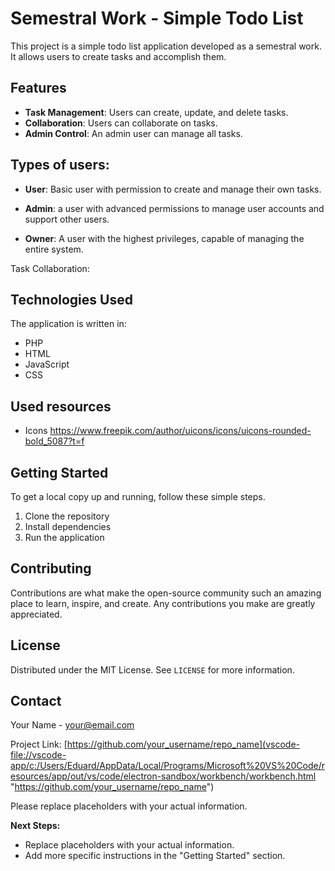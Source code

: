 # Semestral Work - Simple Todo List

This project is a simple todo list application developed as a semestral work. It allows users to create tasks and accomplish them.

## Features

- **Task Management**: Users can create, update, and delete tasks.
- **Collaboration**: Users can collaborate on tasks.
- **Admin Control**: An admin user can manage all tasks.

## Types of users:

- **User**: Basic user with permission to create and manage their own tasks.

- **Admin**: a user with advanced permissions to manage user accounts and support other users.

- **Owner**: A user with the highest privileges, capable of managing the entire system.

Task Collaboration:

## Technologies Used

The application is written in:

- PHP
- HTML
- JavaScript
- CSS

## Used resources

- Icons https://www.freepik.com/author/uicons/icons/uicons-rounded-bold_5087?t=f

## Getting Started

To get a local copy up and running, follow these simple steps.

1. Clone the repository
2. Install dependencies
3. Run the application

## Contributing

Contributions are what make the open-source community such an amazing place to learn, inspire, and create. Any contributions you make are greatly appreciated.

## License

Distributed under the MIT License. See `LICENSE` for more information.

## Contact

Your Name - [your@email.com](vscode-file://vscode-app/c:/Users/Eduard/AppData/Local/Programs/Microsoft%20VS%20Code/resources/app/out/vs/code/electron-sandbox/workbench/workbench.html "mailto:&#x79;&#111;&#x75;&#114;&#64;&#101;&#x6d;&#x61;&#x69;&#108;&#x2e;&#99;&#x6f;&#x6d;")

Project Link: [https://github.com/your_username/repo_name](vscode-file://vscode-app/c:/Users/Eduard/AppData/Local/Programs/Microsoft%20VS%20Code/resources/app/out/vs/code/electron-sandbox/workbench/workbench.html "https://github.com/your_username/repo_name")

Please replace placeholders with your actual information.

**Next Steps:**

- Replace placeholders with your actual information.
- Add more specific instructions in the "Getting Started" section.